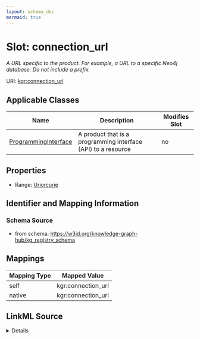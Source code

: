 ```yaml
---
layout: schema_doc
mermaid: true
---
```




# Slot: connection_url


_A URL specific to the product. For example, a URL to a specific Neo4j database. Do not include a prefix._





URI: [kgr:connection_url](https://w3id.org/bridge2ai/data-sheets-schema/connection_url)



<!-- no inheritance hierarchy -->





## Applicable Classes

| Name | Description | Modifies Slot |
| --- | --- | --- |
| [ProgrammingInterface](ProgrammingInterface.html) | A product that is a programming interface (API) to a resource |  no  |







## Properties

* Range: [Uriorcurie](Uriorcurie.html)





## Identifier and Mapping Information







### Schema Source


* from schema: https://w3id.org/knowledge-graph-hub/kg_registry_schema




## Mappings

| Mapping Type | Mapped Value |
| ---  | ---  |
| self | kgr:connection_url |
| native | kgr:connection_url |




## LinkML Source

<details>
```yaml
name: connection_url
description: A URL specific to the product. For example, a URL to a specific Neo4j
  database. Do not include a prefix.
from_schema: https://w3id.org/knowledge-graph-hub/kg_registry_schema
rank: 1000
alias: connection_url
owner: ProgrammingInterface
domain_of:
- ProgrammingInterface
range: uriorcurie

```
</details>
